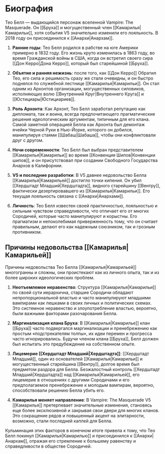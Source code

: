 # Биография

Тео Белл — выдающийся персонаж вселенной Vampire: The Masquerade. Он [[Бруха]] и могущественный член [[Камарилья|Камарильи]], хотя события V5 значительно изменили его лояльность. В 2018 году он присоединился к [[Анархи|Анархам]].

1. **Ранние годы**: Тео Белл родился в рабстве на юге Америки примерно в 1832 году. Его жизнь круто изменилась в 1863 году, во время Гражданской войны в США, когда он встретил своего сира [[Дон Керро|Дона Керро]], который был старейшиной [[Бруха]].

2. **Объятие и ранняя нежизнь**: после того, как [[Дон Керро]] Обратил Тео, его сила и решимость сразу же стали очевидны, и он быстро поднялся по служебной лестнице [[Камарилья|Камарильи]]. Он стал одним из Архонтов организации, могущественных силовиков, исполняющих волю [[Внутренний Круг|Внутреннего Круга]] и [[Юстициары|Юстициариев]].

3. **Роль Архонта**: Как Архонт, Тео Белл заработал репутацию как дипломата, так и воина, всегда предпочитающего прагматические решения идеологическим аргументам, типичным для его клана. Самой заметной операцией Белла как Архонта был демонтаж ячейки Черной Руки в Нью-Йорке, которого он добился, манипулируя стаями [[Шабаш|Шабаша]], чтобы они конфликтовали друг с другом.

4. **Ночи современности**: Тео Белл был выбран представителем [[Камарилья|Камарильи]] во время [[Конвенция Шипов|Конвенции шипов]], и он присутствовал при создании Свободного Государства Анархов в Калифорнии.

5. **V5 и последние разработки**: В V5 давнее недовольство Белла [[Камарилья|Камарильей]] достигло точки кипения. Он убил [[Хердштадт Младший|Хердштадта]], видного старейшину [[Вентру]], фактически дезертировавшего из [[Камарилья|Камарильи]]. Его текущая лояльность связана с [[Анархи|Анархами]].

6. **Личность**: Тео Белл известен своей практичностью, лояльностью и сильным чувством справедливости, что отличает его от многих Сородичей, которые часто манипулируют и корыстны. Его прагматизм и непоколебимая приверженность тому, что он считает правильным, делают его как надежным союзником, так и грозным противником.

## Причины недовольства [[Камарилья|Камарильей]]

Причины недовольства Тео Белла [[Камарилья|Камарильей]] многогранны и сложны, они проистекают как из личного опыта, так и из более широких идеологических проблем.

1. **Неотъемлемое неравенство**: Структура [[Камарилья|Камарильи]] по своей сути иерархична, старшие Сородичи обладают непропорциональной властью и часто манипулируют младшими вампирами как пешками в своих личных и политических схемах. Это системное неравенство и злоупотребление властью, вероятно, были важными факторами разочарования Белла.

2. **Маргинализация клана Бруха**: В [[Камарилья|Камарилье]] клан [[Бруха]] часто подвергался маргинализации и пренебрежению как простым «подстрекателям толпы», их идеи перемен и прогресса часто игнорировались. Будучи членом клана [[Бруха]], Белл должен был испытать это предубеждение на собственном опыте.

3. **Лицемерие [[Хердштадт Младший|Хердштадта]]**: [[Хердштадт Младший]], один из основателей [[Камарилья|Камарильи]] и могущественный старейшина [[Вентру]], долгое время был предметом раздора для Белла. Безжалостный контроль [[Хердштадт Младший|Хердштадта]] над [[Камарилья|Камарильей]], его лицемерие в отношениях с другими Сородичами и его предполагаемое пренебрежение к молодым вампирам, вероятно, способствовали решению Белла убить его.

4. **Камарилья меняет направление**: В Vampire: The Masquerade V5 [[Камарилья]] претерпевает значительные изменения, становясь еще более эксклюзивной и закрывая свои двери для многих кланов. Это сокращение рядов и повышенный акцент на элитарности, возможно, стали последней каплей для Белла.

Кульминация этих факторов в конечном итоге привела к тому, что Тео Белл покинул [[Камарилья|Камарилью]] и присоединился к [[Анархи|Анархам]], отражая его стремление к большему равенству и справедливости в обществе Сородичей.